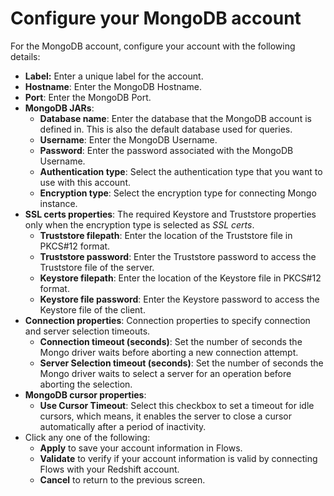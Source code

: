 # Configure your MongoDB account

For the MongoDB account, configure your account with the following details:

* **Label:** Enter a unique label for the account.
* **Hostname**: Enter the MongoDB Hostname.&#x20;
* **Port**: Enter the MongoDB Port.
* **MongoDB JARs**:&#x20;
  * **Database name**: Enter the database that the MongoDB account is defined in. This is also the default database used for queries.
  * **Username**: Enter the MongoDB Username.
  * **Password**: Enter the password associated with the MongoDB Username.
  * **Authentication type**: Select the authentication type that you want to use with this account.
  * **Encryption type**: Select the encryption type for connecting Mongo instance.
* **SSL certs properties**: The required Keystore and Truststore properties only when the encryption type is selected as _SSL certs_.
  * **Truststore filepath**: Enter the location of the Truststore file in PKCS#12 format.
  * **Truststore password**: Enter the Truststore password to access the Truststore file of the server.
  * **Keystore filepath**: Enter the location of the Keystore file in PKCS#12 format.&#x20;
  * **Keystore file password**: Enter the Keystore password to access the Keystore file of the client.
* **Connection properties**: Connection properties to specify connection and server selection timeouts.
  * **Connection timeout (seconds)**: Set the number of seconds the Mongo driver waits before aborting a new connection attempt.
  * **Server Selection timeout (seconds)**: Set the number of seconds the Mongo driver waits to select a server for an operation before aborting the selection.
* **MongoDB cursor properties**:&#x20;
  * **Use Cursor Timeout**: Select this checkbox to set a timeout for idle cursors, which means, it enables the server to close a cursor automatically after a period of inactivity.
* Click any one of the following:
  * **Apply** to save your account information in Flows.
  * **Validate** to verify if your account information is valid by connecting Flows with your Redshift account.
  * **Cancel** to return to the previous screen.
